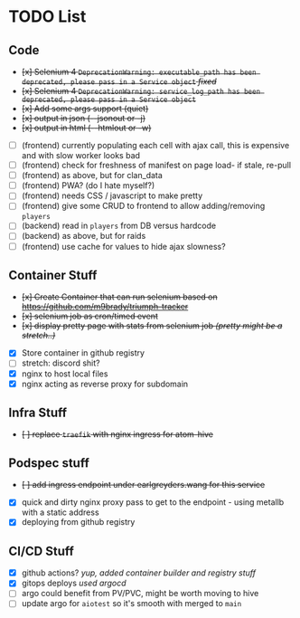 # TODO List

## Code
- ~~[x] Selenium 4 `DeprecationWarning: executable_path has been deprecated, please pass in a Service object` _fixed_~~
- ~~[x] Selenium 4 `DeprecationWarning: service_log_path has been deprecated, please pass in a Service object`~~
- ~~[x] Add some args support (quiet)~~
- ~~[x] output in json (--jsonout or -j)~~
- ~~[x] output in html (--htmlout or -w)~~
- [ ] (frontend) currently populating each cell with ajax call, this is expensive and with slow worker looks bad
- [ ] (frontend) check for freshness of manifest on page load- if stale, re-pull
- [ ] (frontend) as above, but for clan_data
- [ ] (frontend) PWA? (do I hate myself?)
- [ ] (frontend) needs CSS / javascript to make pretty
- [ ] (frontend) give some CRUD to frontend to allow adding/removing `players`
- [ ] (backend) read in `players` from DB versus hardcode
- [ ] (backend) as above, but for raids
- [ ] (frontend) use cache for values to hide ajax slowness?

## Container Stuff
- ~~[x] Create Container that can run selenium based on https://github.com/m9brady/triumph-tracker~~
- ~~[x] selenium job as cron/timed event~~
- ~~[x] display pretty page with stats from selenium job _(pretty might be a stretch..)_~~
- [x] Store container in github registry
- [ ] stretch: discord shit?
- [x] nginx to host local files
- [x] nginx acting as reverse proxy for subdomain

## Infra Stuff
- ~~[ ] replace `traefik` with nginx ingress for atom-hive~~

## Podspec stuff
- ~~[ ] add ingress endpoint under earlgreyders.wang for this service~~
- [x] quick and dirty nginx proxy pass to get to the endpoint - using metallb with a static address
- [x] deploying from github registry

## CI/CD Stuff
- [x] github actions? _yup, added container builder and registry stuff_
- [x] gitops deploys _used argocd_
- [ ] argo could benefit from PV/PVC, might be worth moving to hive
- [ ] update argo for `aiotest` so it's smooth with merged to `main`
